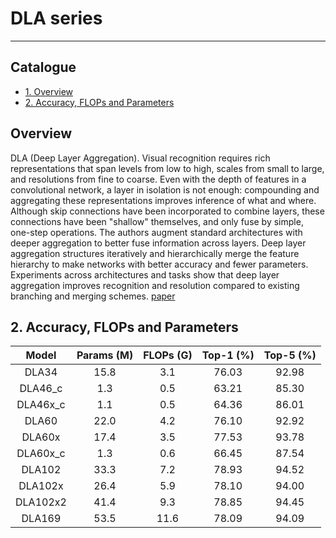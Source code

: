 # DLA series
---
## Catalogue

* [1. Overview](#1)
* [2. Accuracy, FLOPs and Parameters](#2)

<a name='1'></a>
## Overview

DLA (Deep Layer Aggregation). Visual recognition requires rich representations that span levels from low to high, scales from small to large, and resolutions from fine to coarse. Even with the depth of features in a convolutional network, a layer in isolation is not enough: compounding and aggregating these representations improves inference of what and where. Although skip connections have been incorporated to combine layers, these connections have been "shallow" themselves, and only fuse by simple, one-step operations. The authors augment standard architectures with deeper aggregation to better fuse information across layers. Deep layer aggregation structures iteratively and hierarchically merge the feature hierarchy to make networks with better accuracy and fewer parameters. Experiments across architectures and tasks show that deep layer aggregation improves recognition and resolution compared to existing branching and merging schemes.  [paper](https://arxiv.org/abs/1707.06484)

<a name='2'></a>
## 2. Accuracy, FLOPs and Parameters

|         Model         | Params (M) | FLOPs (G) | Top-1 (%) | Top-5 (%) |
|:-----------------:|:----------:|:---------:|:---------:|:---------:|
| DLA34                 | 15.8       | 3.1       | 76.03     |   92.98   |
| DLA46_c              | 1.3        | 0.5       | 63.21     |   85.30   |
| DLA46x_c            | 1.1        | 0.5       | 64.36     |   86.01   |
| DLA60               | 22.0       | 4.2       | 76.10    |   92.92   |
| DLA60x             | 17.4       | 3.5       | 77.53    |   93.78   |
| DLA60x_c              | 1.3        | 0.6       | 66.45     |   87.54   | 
| DLA102                | 33.3       | 7.2       | 78.93     |   94.52   |
| DLA102x             | 26.4       | 5.9       | 78.10     |   94.00   |
| DLA102x2              | 41.4       | 9.3       | 78.85     |   94.45   |
| DLA169                | 53.5       | 11.6      | 78.09    |   94.09   |
